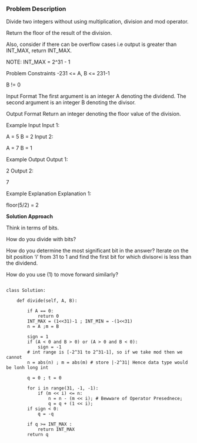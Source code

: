 ### Problem Description

Divide two integers without using multiplication, division and mod operator.

Return the floor of the result of the division.

Also, consider if there can be overflow cases i.e output is greater than INT_MAX, return INT_MAX.

NOTE: INT_MAX = 2^31 - 1



Problem Constraints
-231 <= A, B <= 231-1

B != 0



Input Format
The first argument is an integer A denoting the dividend.
The second argument is an integer B denoting the divisor.



Output Format
Return an integer denoting the floor value of the division.



Example Input
Input 1:

 A = 5
 B = 2
Input 2:

 A = 7
 B = 1


Example Output
Output 1:

 2
Output 2:

 7


Example Explanation
Explanation 1:

 floor(5/2) = 2


**Solution Approach**

Think in terms of bits.

How do you divide with bits?

How do you determine the most significant bit in the answer?
Iterate on the bit position ‘i’ from 31 to 1 and find the first bit for which divisor«i is less than the dividend.

How do you use (1) to move forward similarly?

```

class Solution:

    def divide(self, A, B):

        if A == 0:
            return 0
        INT_MAX = (1<<31)-1 ; INT_MIN = -(1<<31)
        n = A ;m = B
        
        sign = 1
        if (A < 0 and B > 0) or (A > 0 and B < 0):
            sign = -1
        # int range is [-2^31 to 2^31-1], so if we take mod then we cannot
        n = abs(n) ; m = abs(m) # store |-2^31| Hence data type would be lonh long int 
        
        q = 0 ; t = 0
        
        for i in range(31, -1, -1):
            if (m << i) <= n:
                n = n - (m << i); # Bewware of Operator Presednece;
                q = q + (1 << i);
        if sign < 0: 
            q = -q
        
        if q >= INT_MAX :
            return INT_MAX
        return q
        
```
